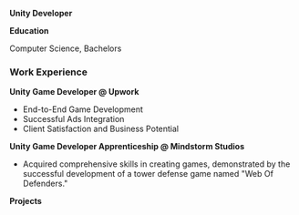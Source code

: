 **Unity Developer**

**Education**

Computer Science, Bachelors

### **Work Experience**

**Unity Game Developer @ Upwork**
 - End-to-End Game Development
 - Successful Ads Integration
 - Client Satisfaction and Business Potential 

**Unity Game Developer Apprenticeship @ Mindstorm Studios**
 - Acquired comprehensive skills in creating games, demonstrated by the successful development of a tower defense game named "Web Of Defenders."

**Projects**
